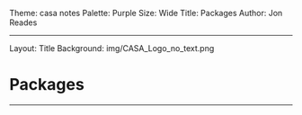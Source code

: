 Theme: casa notes
Palette: Purple
Size: Wide
Title: Packages
Author: Jon Reades

---
Layout: Title
Background: img/CASA_Logo_no_text.png
# Packages

---
